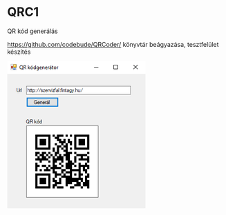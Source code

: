 # QRC1
QR kód generálás

https://github.com/codebude/QRCoder/ könyvtár beágyazása, tesztfelület készítés


![Alt text](QrMaker/Resources/Form1.png?raw=true "Formkép")

